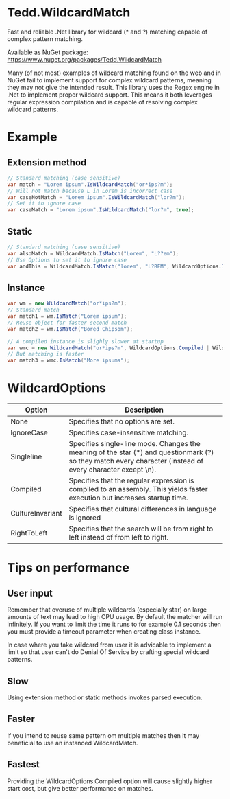 
# Tedd.WildcardMatch
Fast and reliable .Net library for wildcard (\* and ?) matching capable of complex pattern matching.

Available as NuGet package: https://www.nuget.org/packages/Tedd.WildcardMatch

Many (of not most) examples of wildcard matching found on the web and in NuGet fail to implement support for complex wildcard patterns, meaning they may not give the intended result. This library uses the Regex engine in .Net to implement proper wildcard support. This means it both leverages regular expression compilation and is capable of resolving complex wildcard patterns.

# Example

## Extension method
```csharp
// Standard matching (case sensitive)
var match = "Lorem ipsum".IsWildcardMatch("or*ips?m");        
// Will not match because L in Lorem is incorrect case
var caseNotMatch = "Lorem ipsum".IsWildcardMatch("lor?m");   
// Set it to ignore case
var caseMatch = "Lorem ipsum".IsWildcardMatch("lor?m", true); 
```
## Static
```csharp
// Standard matching (case sensitive)
var alsoMatch = WildcardMatch.IsMatch("Lorem", "L??em");
// Use Options to set it to ignore case
var andThis = WildcardMatch.IsMatch("lorem", "L?REM", WildcardOptions.IgnoreCase);
```
## Instance
```csharp
var wm = new WildcardMatch("or*ips?m");
// Standard match
var match1 = wm.IsMatch("Lorem ipsum");
// Reuse object for faster second match
var match2 = wm.IsMatch("Bored Chipsom");

// A compiled instance is slighly slower at startup
var wmc = new WildcardMatch("or*ips?m", WildcardOptions.Compiled | WildcardOptons.IgnoreCase);
// But matching is faster
var match3 = wmc.IsMatch("More ipsums");

```

# WildcardOptions
| Option          | Description  |
|--|--|
| None            | Specifies that no options are set. |
| IgnoreCase      | Specifies case-insensitive matching. |
| Singleline      | Specifies single-line mode. Changes the meaning of the star (*) and questionmark (?) so they match every character (instead of every character except \n). |
| Compiled        | Specifies that the regular expression is compiled to an assembly. This yields faster execution but increases startup time. |
| CultureInvariant| Specifies that cultural differences in language is ignored |
| RightToLeft     | Specifies that the search will be from right to left instead of from left to right. |

# Tips on performance

## User input
Remember that overuse of multiple wildcards (especially star) on large amounts of text may lead to high CPU usage. By default the matcher will run infinitely. If you want to limit the time it runs to for example 0.1 seconds then you must provide a timeout parameter when creating class instance.

In case where you take wildcard from user it is advicable to implement a limit so that user can't do Denial Of Service by crafting special wildcard patterns.

## Slow
Using extension method or static methods invokes parsed execution.

## Faster
If you intend to reuse same pattern om multiple matches then it may beneficial to use an instanced WildcardMatch.

## Fastest
Providing the WildcardOptions.Compiled option will cause slightly higher start cost, but give better performance on matches.